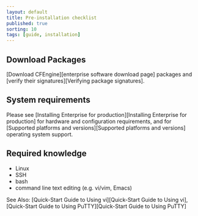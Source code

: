 ```yaml
---
layout: default
title: Pre-installation checklist
published: true
sorting: 10
tags: [guide, installation]
---
```


## Download Packages

[Download CFEngine][enterprise software download page] packages and [verify their signatures][Verifying package signatures].

## System requirements

Please see [Installing Enterprise for production][Installing Enterprise for production] for hardware and configuration requirements, and
for [Supported platforms and versions][Supported platforms and versions] operating system support.

## Required knowledge

* Linux
* SSH
* bash
* command line text editing (e.g. vi/vim, Emacs)

See Also: [Quick-Start Guide to Using vi][Quick-Start Guide to Using vi], [Quick-Start Guide to Using PuTTY][Quick-Start Guide to Using PuTTY]
